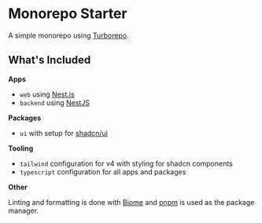 # Monorepo Starter

A simple monorepo using [Turborepo](https://turborepo.com/). 

## What's Included

**Apps**

- `web` using [Nest.js](https://nextjs.org/)
- `backend` using [NestJS](https://nestjs.com/)

**Packages**

- `ui` with setup for [shadcn/ui](https://ui.shadcn.com/)

**Tooling**

- `tailwind` configuration for v4 with styling for shadcn components
- `typescript` configuration for all apps and packages

**Other**

Linting and formatting is done with [Biome](https://biomejs.dev/) and [pnpm](https://pnpm.io/) is used as the package manager.